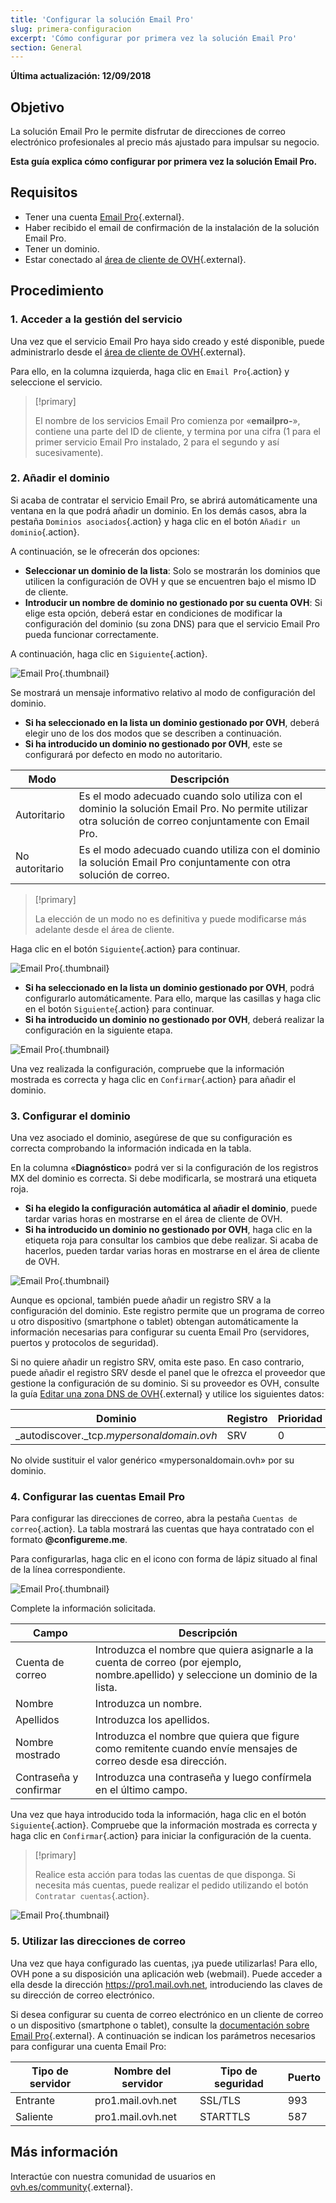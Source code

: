 ```yaml
---
title: 'Configurar la solución Email Pro'
slug: primera-configuracion
excerpt: 'Cómo configurar por primera vez la solución Email Pro'
section: General
---
```


**Última actualización: 12/09/2018**

## Objetivo

La solución Email Pro le permite disfrutar de direcciones de correo electrónico profesionales al precio más ajustado para impulsar su negocio.

**Esta guía explica cómo configurar por primera vez la solución Email Pro.**

## Requisitos

- Tener una cuenta [Email Pro](https://www.ovh.es/emails/email-pro/){.external}.
- Haber recibido el email de confirmación de la instalación de la solución Email Pro.
- Tener un dominio.
- Estar conectado al [área de cliente de OVH](https://www.ovh.com/auth/?action=gotomanager){.external}.

## Procedimiento

### 1. Acceder a la gestión del servicio

Una vez que el servicio Email Pro haya sido creado y esté disponible, puede administrarlo desde el [área de cliente de OVH](https://www.ovh.com/auth/?action=gotomanager){.external}.

Para ello, en la columna izquierda, haga clic en `Email Pro`{.action} y seleccione el servicio.

> [!primary]
>
> El nombre de los servicios Email Pro comienza por «**emailpro-**», contiene una parte del ID de cliente, y termina por una cifra (1 para el primer servicio Email Pro instalado, 2 para el segundo y así sucesivamente).
>

### 2. Añadir el dominio

Si acaba de contratar el servicio Email Pro, se abrirá automáticamente una ventana en la que podrá añadir un dominio. En los demás casos, abra la pestaña `Dominios asociados`{.action} y haga clic en el botón `Añadir un dominio`{.action}.

A continuación, se le ofrecerán dos opciones:

- **Seleccionar un dominio de la lista**: Solo se mostrarán los dominios que utilicen la configuración de OVH y que se encuentren bajo el mismo ID de cliente.
- **Introducir un nombre de dominio no gestionado por su cuenta OVH**: Si elige esta opción, deberá estar en condiciones de modificar la configuración del dominio (su zona DNS) para que el servicio Email Pro pueda funcionar correctamente.

A continuación, haga clic en `Siguiente`{.action}.

![Email Pro](images/first_config_email_pro_add_domain.png){.thumbnail}

Se mostrará un mensaje informativo relativo al modo de configuración del dominio.

- **Si ha seleccionado en la lista un dominio gestionado por OVH**, deberá elegir uno de los dos modos que se describen a continuación.
- **Si ha introducido un dominio no gestionado por OVH**, este se configurará por defecto en modo no autoritario.


|Modo|Descripción|
|---|---|
|Autoritario|Es el modo adecuado cuando solo utiliza con el dominio la solución Email Pro. No permite utilizar otra solución de correo conjuntamente con Email Pro.|
|No autoritario|Es el modo adecuado cuando utiliza con el dominio la solución Email Pro conjuntamente con otra solución de correo.| 

> [!primary]
>
> La elección de un modo no es definitiva y puede modificarse más adelante desde el área de cliente.
>

Haga clic en el botón `Siguiente`{.action} para continuar.

![Email Pro](images/first_config_email_pro_add_domain_step2.png){.thumbnail}

- **Si ha seleccionado en la lista un dominio gestionado por OVH**, podrá configurarlo automáticamente. Para ello, marque las casillas y haga clic en el botón `Siguiente`{.action} para continuar.
- **Si ha introducido un dominio no gestionado por OVH**, deberá realizar la configuración en la siguiente etapa.

![Email Pro](images/first_config_email_pro_add_domain_step3.png){.thumbnail}

Una vez realizada la configuración, compruebe que la información mostrada es correcta y haga clic en `Confirmar`{.action} para añadir el dominio.

### 3. Configurar el dominio

Una vez asociado el dominio, asegúrese de que su configuración es correcta comprobando la información indicada en la tabla.

En la columna «**Diagnóstico**» podrá ver si la configuración de los registros MX del dominio es correcta. Si debe modificarla, se mostrará una etiqueta roja.

- **Si ha elegido la configuración automática al añadir el dominio**, puede tardar varias horas en mostrarse en el área de cliente de OVH.
- **Si ha introducido un dominio no gestionado por OVH**, haga clic en la etiqueta roja para consultar los cambios que debe realizar. Si acaba de hacerlos, pueden tardar varias horas en mostrarse en el área de cliente de OVH.

![Email Pro](images/first_config_email_pro_configure_domain.png){.thumbnail}

Aunque es opcional, también puede añadir un registro SRV a la configuración del dominio. Este registro permite que un programa de correo u otro dispositivo (smartphone o tablet) obtengan automáticamente la información necesarias para configurar su cuenta Email Pro (servidores, puertos y protocolos de seguridad).

Si no quiere añadir un registro SRV, omita este paso. En caso contrario, puede añadir el registro SRV desde el panel que le ofrezca el proveedor que gestione la configuración de su dominio. Si su proveedor es OVH, consulte la guía [Editar una zona DNS de OVH](https://docs.ovh.com/es/domains/web_hosting_como_editar_mi_zona_dns/){.external} y utilice los siguientes datos:

|Dominio|Registro|Prioridad|Peso|Puerto|Destino|
|---|---|---|---|---|---|
|_autodiscover._tcp.*mypersonaldomain.ovh*|SRV|0|0|443|autodiscover.mail.ovh.net.|

No olvide sustituir el valor genérico «mypersonaldomain.ovh» por su dominio.

### 4. Configurar las cuentas Email Pro

Para configurar las direcciones de correo, abra la pestaña `Cuentas de correo`{.action}. La tabla mostrará las cuentas que haya contratado con el formato **@configureme.me**.

Para configurarlas, haga clic en el icono con forma de lápiz situado al final de la línea correspondiente.

![Email Pro](images/first_config_email_pro_configure_email_accounts.png){.thumbnail}

Complete la información solicitada.

|Campo|Descripción|
|---|---|
|Cuenta de correo|Introduzca el nombre que quiera asignarle a la cuenta de correo (por ejemplo, nombre.apellido) y seleccione un dominio de la lista.|
|Nombre|Introduzca un nombre.|
|Apellidos|Introduzca los apellidos.|
|Nombre mostrado|Introduzca el nombre que quiera que figure como remitente cuando envíe mensajes de correo desde esa dirección.|
|Contraseña y confirmar|Introduzca una contraseña y luego confírmela en el último campo.| 

Una vez que haya introducido toda la información, haga clic en el botón `Siguiente`{.action}. Compruebe que la información mostrada es correcta y haga clic en `Confirmar`{.action} para iniciar la configuración de la cuenta.

> [!primary]
>
> Realice esta acción para todas las cuentas de que disponga. Si necesita más cuentas, puede realizar el pedido utilizando el botón `Contratar cuentas`{.action}.
>

![Email Pro](images/first_config_email_pro_configure_email_accounts_step2.png){.thumbnail}

### 5. Utilizar las direcciones de correo

Una vez que haya configurado las cuentas, ¡ya puede utilizarlas! Para ello, OVH pone a su disposición una aplicación web (webmail). Puede acceder a ella desde la dirección <https://pro1.mail.ovh.net>, introduciendo las claves de su dirección de correo electrónico.

Si desea configurar su cuenta de correo electrónico en un cliente de correo o un dispositivo (smartphone o tablet), consulte la [documentación sobre Email Pro](https://docs.ovh.com/es/emails-pro/){.external}. A continuación se indican los parámetros necesarios para configurar una cuenta Email Pro:

|Tipo de servidor|Nombre del servidor|Tipo de seguridad|Puerto|
|---|---|---|---|
|Entrante|pro1.mail.ovh.net|SSL/TLS|993|
|Saliente|pro1.mail.ovh.net|STARTTLS|587|

## Más información

Interactúe con nuestra comunidad de usuarios en [ovh.es/community](https://www.ovh.es/community/){.external}.